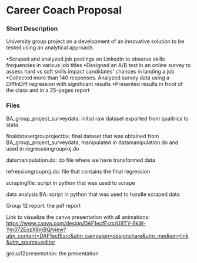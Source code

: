 # Career Coach Proposal 


### Short Description
University group project on a development of an innovative solution to be tested using an analytical approach.

•Scraped and analyzed job postings on LinkedIn to observe skills frequencies in various job titles
•Designed an A/B test in an online survey to assess hard vs soft skills impact candidates' chances in landing a job
•Collected more than 140 responses. Analyzed survey data using a DiffInDiff regression with significant results
•Presented results in front of the class and in a 25-pages report


### Files

BA_group_project_surveydata: initial raw dataset exported from qualtrics to stata

finaldatasetgrouprojectba: final dataset that was obtained from BA_group_project_surveydata, manipulated in datamanipulation.do and used in regressiongrouproj.do


datamanipulation.do: do file where we have transformed data

refressiongrouproj.do: file that contains the final regression


scrapingfile: script in python that was used to scrape

data analysis BA: script in python that was used to handle scraped data


Group 12 report: the pdf report


Link to visualize the canva presentation with all animations: https://www.canva.com/design/DAF1ecfEsrc/U9TY-9kW-Ym372EozX8mBQ/view?utm_content=DAF1ecfEsrc&utm_campaign=designshare&utm_medium=link&utm_source=editor

group12presentation: the presentation
